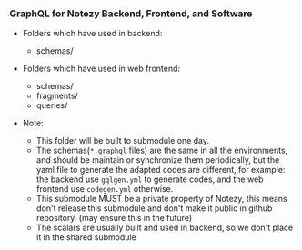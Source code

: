 ### GraphQL for Notezy Backend, Frontend, and Software

- Folders which have used in backend:

  - schemas/

- Folders which have used in web frontend:

  - schemas/
  - fragments/
  - queries/

- Note:
  - This folder will be built to submodule one day.
  - The schemas(`*.graphql` files) are the same in all the environments, and should be maintain or synchronize them periodically, but the yaml file to generate the adapted codes are different, for example: the backend use `gqlgen.yml` to generate codes, and the web frontend use `codegen.yml` otherwise.
  - This submodule MUST be a private property of Notezy, this means don't release this submodule and don't make it public in github repository. (may ensure this in the future)
  - The scalars are usually built and used in backend, so we don't place it in the shared submodule
